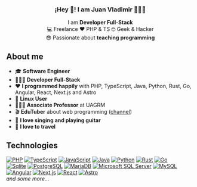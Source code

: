 <p align="center" width="300">
   <h3 align="center">¡Hey 👋! I am Juan Vladimir 👨🏻‍💻</h3>
</p>

<p align="center">
   I am <strong>Developer Full-Stack</strong><br>
   💻 Freelance ♥️ PHP & TS 🤓 Geek & Hacker<br>
   😎 Passionate about <strong>teaching programming</strong>
</p>

## About me

- 🎓 **Software Engineer**
- 👨🏻‍💻 **Developer Full-Stack**
- ♥️ **I programmed happily** with PHP, TypeScript, Java, Python, Rust, Go, Angular, React, Next.js and Astro
- 🐧 **Linux User**
- 👨🏻‍🏫 **Associate Professor** at UAGRM
- 🎬 **EduTuber** about web programming ([channel](https://youtube.com/juanvladimir13))
- 🎸 **I love singing and playing guitar**
- 🧳 **I love to travel**

## Technologies

[![PHP](https://img.shields.io/badge/PHP-4F5B93?style=for-the-badge&logo=php&logoColor=white)](https://php.net/)
[![TypeScript](https://img.shields.io/badge/TypeScript-3178c6?style=for-the-badge&logo=typescript&logoColor=white)](https://typescriptlang.org/)
[![JavaScript](https://img.shields.io/badge/JavaScript-F7DF1E?style=for-the-badge&logo=javascript&logoColor=white)](https://tc39.es/ecma262/)
[![Java](https://img.shields.io/badge/Java-007396?style=for-the-badge&logo=oracle&logoColor=white)](https://www.oracle.com/java/)
[![Python](https://img.shields.io/badge/Python-2b5b84?style=for-the-badge&logo=python&logoColor=white)](https://www.python.org/)
[![Rust](https://img.shields.io/badge/rust-ffc832?style=for-the-badge&logo=rust&logoColor=white)](https://www.rust-lang.org/)
[![Go](https://img.shields.io/badge/go-5dc9e2?style=for-the-badge&logo=go&logoColor=white)](https://go.dev/)
</br>
[![Sqlite](https://img.shields.io/badge/Sqlite-044a64?style=for-the-badge&logo=sqlite&logoColor=white)](https://www.sqlite.org/)
[![PostgreSQL](https://img.shields.io/badge/PostgreSQL-336791?style=for-the-badge&logo=postgresql&logoColor=white)](https://www.postgresql.org/)
[![MariaDB](https://img.shields.io/badge/MariaDB-C0765A?style=for-the-badge&logo=mariadb&logoColor=white)](https://mariadb.org/)
[![Microsoft SQL Server](https://img.shields.io/badge/Microsoft_SQL_Server-0078d4?style=for-the-badge&logo=microsoft-sql-server&logoColor=white)](https://www.microsoft.com/en-us/sql-server/)
[![MySQL](https://img.shields.io/badge/MySQL-3E6E93?style=for-the-badge&logo=mysql&logoColor=white)](https://www.mysql.com/)
</br>
[![Angular](https://img.shields.io/badge/Angular-d32f2f?style=for-the-badge&logo=angular&logoColor=white)](https://angular.io/)
[![Next.js](https://img.shields.io/badge/next.js-000?style=for-the-badge&logo=javascript&logoColor=white)](https://nextjs.org/)
[![React](https://img.shields.io/badge/react-087EA4?style=for-the-badge&logo=react&logoColor=white)](https://react.dev/)
[![Astro](https://img.shields.io/badge/astro-black?style=for-the-badge&logo=astro&logoColor=white)](https://astro.build/)
</br>
*and some more...*
